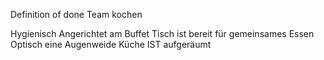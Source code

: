 <span style="color:#000ff;">Definition of done Team kochen</span>


<span style="color:#000ff;">Hygienisch</span>
<span style="color:#000ff;">Angerichtet am Buffet</span>
<span style="color:#000ff;">Tisch ist bereit für gemeinsames Essen</span>
<span style="color:#000ff;">Optisch eine Augenweide</span>
<span style="color:#000ff;">Küche IST aufgeräumt</span>